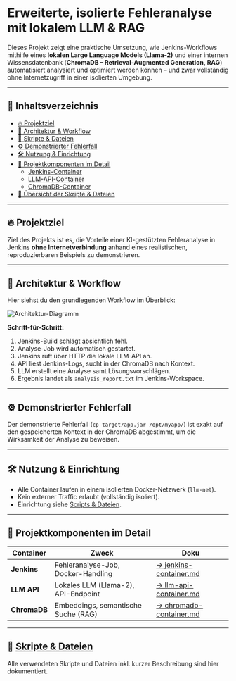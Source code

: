# Erweiterte, isolierte Fehleranalyse mit lokalem LLM & RAG

Dieses Projekt zeigt eine praktische Umsetzung, wie Jenkins-Workflows mithilfe eines **lokalen Large Language Models (Llama-2)** und einer internen Wissensdatenbank (**ChromaDB – Retrieval-Augmented Generation, RAG**) automatisiert analysiert und optimiert werden können – und zwar vollständig ohne Internetzugriff in einer isolierten Umgebung.

---

## 📖 Inhaltsverzeichnis

- [🔥 Projektziel](#-projektziel)
- [📌 Architektur & Workflow](#-architektur--workflow)
- [📜 Skripte & Dateien](#-skripte-und-dateien)
- [⚙️ Demonstrierter Fehlerfall](#️-demonstrierter-fehlerfall)
- [🛠️ Nutzung & Einrichtung](#️-nutzung--einrichtung)
- [🔗 Projektkomponenten im Detail](#-projektkomponenten-im-detail)
  - [Jenkins-Container](jenkins-container.md)
  - [LLM-API-Container](llm-api-container.md)
  - [ChromaDB-Container](chromadb-container.md)
- [📄 Übersicht der Skripte & Dateien](skripte-und-dateien.md)

---

## 🔥 Projektziel

Ziel des Projekts ist es, die Vorteile einer KI-gestützten Fehleranalyse in Jenkins **ohne Internetverbindung** anhand eines realistischen, reproduzierbaren Beispiels zu demonstrieren.  

---

## 📌 Architektur & Workflow

Hier siehst du den grundlegenden Workflow im Überblick:

![Architektur-Diagramm](assets/architektur-diagramm.png)

**Schritt-für-Schritt:**  

1. Jenkins-Build schlägt absichtlich fehl.
2. Analyse-Job wird automatisch gestartet.
3. Jenkins ruft über HTTP die lokale LLM-API an.
4. API liest Jenkins-Logs, sucht in der ChromaDB nach Kontext.
5. LLM erstellt eine Analyse samt Lösungsvorschlägen.
6. Ergebnis landet als `analysis_report.txt` im Jenkins-Workspace.

---

## ⚙️ Demonstrierter Fehlerfall

Der demonstrierte Fehlerfall (`cp target/app.jar /opt/myapp/`) ist exakt auf den gespeicherten Kontext in der ChromaDB abgestimmt, um die Wirksamkeit der Analyse zu beweisen.

---

## 🛠️ Nutzung & Einrichtung

- Alle Container laufen in einem isolierten Docker-Netzwerk (`llm-net`).
- Kein externer Traffic erlaubt (vollständig isoliert).
- Einrichtung siehe [Scripts & Dateien](scripts-und-dateien.md).

---

## 🔗 Projektkomponenten im Detail

| Container | Zweck | Doku |
|-----------|-------|------|
| **Jenkins** | Fehleranalyse-Job, Docker-Handling | [→ jenkins-container.md](jenkins-container.md) |
| **LLM API** | Lokales LLM (Llama-2), API-Endpoint | [→ llm-api-container.md](llm-api-container.md) |
| **ChromaDB** | Embeddings, semantische Suche (RAG) | [→ chromadb-container.md](chromadb-container.md) |

---

## 📄 [Skripte & Dateien](skripte-und-dateien.md)

Alle verwendeten Skripte und Dateien inkl. kurzer Beschreibung sind hier dokumentiert.

